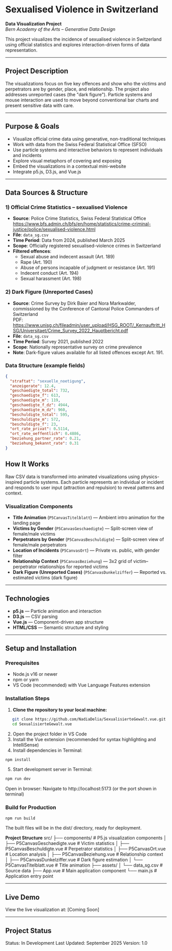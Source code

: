# Sexualised Violence in Switzerland

**Data Visualization Project**  
*Bern Academy of the Arts – Generative Data Design*

This project visualizes the incidence of sexualised violence in Switzerland using official statistics and explores interaction-driven forms of data representation.

---

## Project Description

The visualizations focus on five key offences and show who the victims and perpetrators are by gender, place, and relationship. The project also addresses unreported cases (the "dark figure"). Particle systems and mouse interaction are used to move beyond conventional bar charts and present sensitive data with care.

---

## Purpose & Goals

- Visualize official crime data using generative, non-traditional techniques  
- Work with data from the Swiss Federal Statistical Office (SFSO)  
- Use particle systems and interactive behaviors to represent individuals and incidents  
- Explore visual metaphors of covering and exposing  
- Embed the visualizations in a contextual mini-website  
- Integrate p5.js, D3.js, and Vue.js

---

## Data Sources & Structure

### 1) Official Crime Statistics – sexualised Violence

- **Source**: Police Crime Statistics, Swiss Federal Statistical Office  
  <https://www.bfs.admin.ch/bfs/en/home/statistics/crime-criminal-justice/police/sexualised-violence.html>
- **File**: `data_sg.csv`  
- **Time Period**: Data from 2024, published March 2025  
- **Scope**: Officially registered sexualised-violence crimes in Switzerland  
- **Filtered offences**:
  - Sexual abuse and indecent assault (Art. 189)
  - Rape (Art. 190)
  - Abuse of persons incapable of judgment or resistance (Art. 191)
  - Indecent conduct (Art. 194)
  - Sexual harassment (Art. 198)

### 2) Dark Figure (Unreported Cases)

- **Source**: Crime Survey by Dirk Baier and Nora Markwalder, commissioned by the Conference of Cantonal Police Commanders of Switzerland  
  PDF: <https://www.unisg.ch/fileadmin/user_upload/HSG_ROOT/_Kernauftritt_HSG/Universitaet/Crime_Survey_2022_Hauptbericht.pdf>
- **File**: `data_sg.csv`  
- **Time Period**: Survey 2021, published 2022  
- **Scope**: Nationally representative survey on crime prevalence  
- **Note**: Dark-figure values available for all listed offences except Art. 191.

### Data Structure (example fields)

```json
{
  "straftat": "sexuelle_noetigung",
  "anzeigerate": 12.4,
  "geschaedigte_total": 732,
  "geschaedigte_f": 613,
  "geschaedigte_m": 119,
  "geschaedigte_f_dz": 4944,
  "geschaedigte_m_dz": 960,
  "beschuldigte_total": 595,
  "beschuldigte_m": 572,
  "beschuldigte_f": 23,
  "ort_rate_privat": 0.5114,
  "ort_rate_oeffentlich": 0.4886,
  "beziehung_partner_rate": 0.21,
  "beziehung_bekannt_rate": 0.31
}
```

## How It Works

Raw CSV data is transformed into animated visualizations using physics-inspired particle systems. Each particle represents an individual or incident and responds to user input (attraction and repulsion) to reveal patterns and context.

### Visualization Components

- **Title Animation** (`P5CanvasTitelblatt`) — Ambient intro animation for the landing page
- **Victims by Gender** (`P5CanvasGeschaedigte`) — Split-screen view of female/male victims  
- **Perpetrators by Gender** (`P5CanvasBeschuldigte`) — Split-screen view of female/male perpetrators  
- **Location of Incidents** (`P5CanvasOrt`) — Private vs. public, with gender filter  
- **Relationship Context** (`P5CanvasBeziehung`) — 3x2 grid of victim–perpetrator relationships for reported victims
- **Dark Figure (Unreported Cases)** (`P5CanvasDunkelziffer`) — Reported vs. estimated victims (dark figure)

---

## Technologies

- **p5.js** — Particle animation and interaction  
- **D3.js** — CSV parsing  
- **Vue.js** — Component-driven app structure  
- **HTML/CSS** — Semantic structure and styling

---

## Setup and Installation

### Prerequisites

- Node.js v16 or newer  
- npm or yarn  
- VS Code (recommended) with Vue Language Features extension

### Installation Steps
1. **Clone the repository to your local machine:**
```bash
   git clone https://github.com/NadiaDelia/SexualisierteGewalt.vue.git
   cd SexualisierteGewalt.vue
```
2. Open the project folder in VS Code
3. Install the Vue extension (recommended for syntax highlighting and IntelliSense)
4. Install dependencies in Terminal:
```bash
npm install
```
5. Start development server in Terminal:
```bash
npm run dev
```
Open in browser: Navigate to http://localhost:5173 (or the port shown in terminal)

### Build for Production
```bash
npm run build
```
The built files will be in the dist/ directory, ready for deployment.

**Project Structure**
src/
├── components/           # P5.js visualization components
│   ├── P5CanvasGeschaedigte.vue    # Victim statistics
│   ├── P5CanvasBeschuldigte.vue    # Perpetrator statistics
│   ├── P5CanvasOrt.vue             # Location analysis
│   ├── P5CanvasBeziehung.vue       # Relationship context
│   ├── P5CanvasDunkelziffer.vue    # Dark figure estimation
│   └── P5CanvasTitelblatt.vue      # Title animation
├── assets/
│   └── data_sg.csv       # Source data
├── App.vue               # Main application component
└── main.js              # Application entry point

---

## Live Demo
View the live visualization at: [Coming Soon]

---

## Project Status
Status: In Development
Last Updated: September 2025
Version: 1.0
